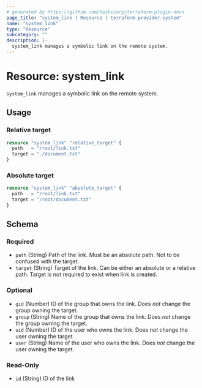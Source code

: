 ```yaml
---
# generated by https://github.com/hashicorp/terraform-plugin-docs
page_title: "system_link | Resource | terraform-provider-system"
name: "system_link"
type: "Resource"
subcategory: ""
description: |-
  system_link manages a symbolic link on the remote system.
---
```


# Resource: system_link

`system_link` manages a symbolic link on the remote system.

## Usage

### Relative target

```terraform
resource "system_link" "relative_target" {
  path   = "/root/link.txt"
  target = "./document.txt"
}
```

### Absolute target

```terraform
resource "system_link" "absolute_target" {
  path   = "/root/link.txt"
  target = "/root/document.txt"
}
```

<!-- schema generated by tfplugindocs -->
## Schema

### Required

- `path` (String) Path of the link. Must be an absolute path. Not to be confused with the target.
- `target` (String) Target of the link. Can be either an absolute or a relative path. Target is not required to exist when link is created.

### Optional

- `gid` (Number) ID of the group that owns the link. Does *not* change the group owning the target.
- `group` (String) Name of the group that owns the link. Does *not* change the group owning the target.
- `uid` (Number) ID of the user who owns the link. Does *not* change the user owning the target.
- `user` (String) Name of the user who owns the link. Does *not* change the user owning the target.

### Read-Only

- `id` (String) ID of the link


